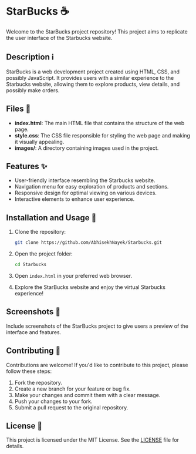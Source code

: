 # StarBucks ☕

Welcome to the StarBucks project repository! This project aims to replicate the user interface of the Starbucks website.

## Description ℹ️

StarBucks is a web development project created using HTML, CSS, and possibly JavaScript. It provides users with a similar experience to the Starbucks website, allowing them to explore products, view details, and possibly make orders.

## Files 📁

- **index.html**: The main HTML file that contains the structure of the web page.
- **style.css**: The CSS file responsible for styling the web page and making it visually appealing.
- **images/**: A directory containing images used in the project.

## Features ✨

- User-friendly interface resembling the Starbucks website.
- Navigation menu for easy exploration of products and sections.
- Responsive design for optimal viewing on various devices.
- Interactive elements to enhance user experience.

## Installation and Usage 🚀

1. Clone the repository:

   ```bash
   git clone https://github.com/AbhisekhNayek/Starbucks.git
   ```

2. Open the project folder:

   ```bash
   cd Starbucks
   ```

3. Open `index.html` in your preferred web browser.

4. Explore the StarBucks website and enjoy the virtual Starbucks experience!

## Screenshots 📸

Include screenshots of the StarBucks project to give users a preview of the interface and features.

## Contributing 🤝

Contributions are welcome! If you'd like to contribute to this project, please follow these steps:

1. Fork the repository.
2. Create a new branch for your feature or bug fix.
3. Make your changes and commit them with a clear message.
4. Push your changes to your fork.
5. Submit a pull request to the original repository.

## License 📄

This project is licensed under the MIT License. See the [LICENSE](LICENSE) file for details.
